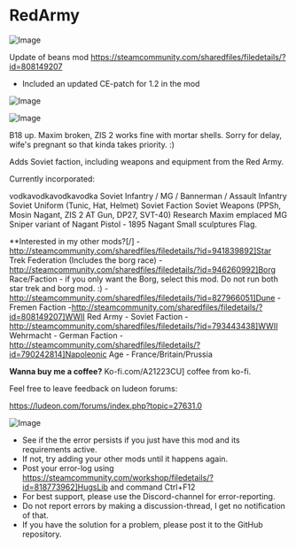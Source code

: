 # RedArmy

![Image](https://i.imgur.com/WAEzk68.png)

Update of beans mod
https://steamcommunity.com/sharedfiles/filedetails/?id=808149207

- Included an updated CE-patch for 1.2 in the mod

![Image](https://i.imgur.com/7Gzt3Rg.png)

	
![Image](https://i.imgur.com/NOW7jU1.png)

B18 up. Maxim broken, ZIS 2 works fine with mortar shells. Sorry for delay, wife's pregnant so that kinda takes priority. :)



Adds Soviet faction, including weapons and equipment from the Red Army.

Currently incorporated:

vodkavodkavodkavodka
Soviet Infantry / MG / Bannerman / Assault Infantry
Soviet Uniform (Tunic, Hat, Helmet)
Soviet Faction
Soviet Weapons (PPSh, Mosin Nagant, ZIS 2 AT Gun, DP27, SVT-40)
Research
Maxim emplaced MG
Sniper variant of Nagant
Pistol - 1895 Nagant
Small sculptures
Flag.

**Interested in my other mods?[/]
-http://steamcommunity.com/sharedfiles/filedetails/?id=941839892]Star Trek Federation (Includes the borg race)
-http://steamcommunity.com/sharedfiles/filedetails/?id=946260992]Borg Race/Faction - if you only want the Borg, select this mod. Do not run both star trek and borg mod. :)
-http://steamcommunity.com/sharedfiles/filedetails/?id=827966051]Dune - Fremen Faction
-http://steamcommunity.com/sharedfiles/filedetails/?id=808149207]WWII Red Army - Soviet Faction
-http://steamcommunity.com/sharedfiles/filedetails/?id=793443438]WWII Wehrmacht - German Faction
-http://steamcommunity.com/sharedfiles/filedetails/?id=790242814]Napoleonic Age - France/Britain/Prussia



**Wanna buy me a coffee?**
Ko-fi.com/A21223CU] coffee from ko-fi. 



Feel free to leave feedback on ludeon forums:

https://ludeon.com/forums/index.php?topic=27631.0

![Image](https://i.imgur.com/Rs6T6cr.png)



-  See if the the error persists if you just have this mod and its requirements active.
-  If not, try adding your other mods until it happens again.
-  Post your error-log using https://steamcommunity.com/workshop/filedetails/?id=818773962]HugsLib and command Ctrl+F12
-  For best support, please use the Discord-channel for error-reporting.
-  Do not report errors by making a discussion-thread, I get no notification of that.
-  If you have the solution for a problem, please post it to the GitHub repository.



